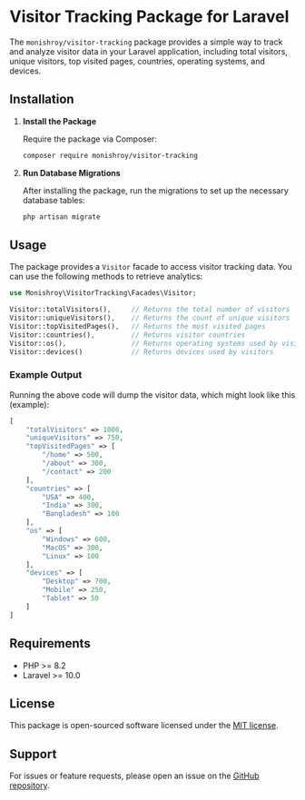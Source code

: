 # Visitor Tracking Package for Laravel

The `monishroy/visitor-tracking` package provides a simple way to track and analyze visitor data in your Laravel application, including total visitors, unique visitors, top visited pages, countries, operating systems, and devices.

## Installation

1. **Install the Package**

   Require the package via Composer:

   ```bash
   composer require monishroy/visitor-tracking
   ```

2. **Run Database Migrations**

   After installing the package, run the migrations to set up the necessary database tables:

   ```bash
   php artisan migrate
   ```

## Usage

The package provides a `Visitor` facade to access visitor tracking data. You can use the following methods to retrieve analytics:

```php
use Monishroy\VisitorTracking\Facades\Visitor;

Visitor::totalVisitors(),     // Returns the total number of visitors
Visitor::uniqueVisitors(),    // Returns the count of unique visitors
Visitor::topVisitedPages(),   // Returns the most visited pages
Visitor::countries(),         // Returns visitor countries
Visitor::os(),                // Returns operating systems used by visitors
Visitor::devices()            // Returns devices used by visitors

```

### Example Output

Running the above code will dump the visitor data, which might look like this (example):

```php
[
    "totalVisitors" => 1000,
    "uniqueVisitors" => 750,
    "topVisitedPages" => [
        "/home" => 500,
        "/about" => 300,
        "/contact" => 200
    ],
    "countries" => [
        "USA" => 400,
        "India" => 300,
        "Bangladesh" => 100
    ],
    "os" => [
        "Windows" => 600,
        "MacOS" => 300,
        "Linux" => 100
    ],
    "devices" => [
        "Desktop" => 700,
        "Mobile" => 250,
        "Tablet" => 50
    ]
]
```

## Requirements

- PHP >= 8.2
- Laravel >= 10.0

## License

This package is open-sourced software licensed under the [MIT license](LICENSE).

## Support

For issues or feature requests, please open an issue on the [GitHub repository](https://github.com/monishroy/visitor-tracking).